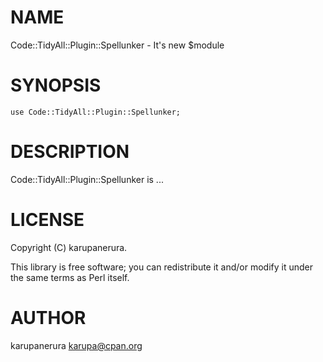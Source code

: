 # NAME

Code::TidyAll::Plugin::Spellunker - It's new $module

# SYNOPSIS

    use Code::TidyAll::Plugin::Spellunker;

# DESCRIPTION

Code::TidyAll::Plugin::Spellunker is ...

# LICENSE

Copyright (C) karupanerura.

This library is free software; you can redistribute it and/or modify
it under the same terms as Perl itself.

# AUTHOR

karupanerura <karupa@cpan.org>
